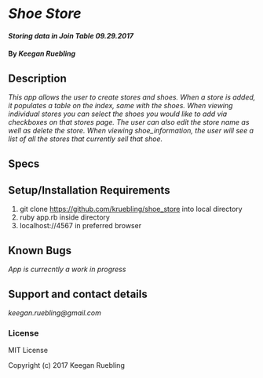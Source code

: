 # _Shoe Store_

#### _Storing data in Join Table 09.29.2017_

#### By _Keegan Ruebling_

## Description

_This app allows the user to create stores and shoes. When a store is added, it populates a table on the index, same with the shoes. When viewing individual stores you can select the shoes you would like to add via checkboxes on that stores page. The user can also edit the store name as well as delete the store. When viewing shoe_information, the user will see a list of all the stores that currently sell that shoe._

## Specs

## Setup/Installation Requirements

1. git clone https://github.com/kruebling/shoe_store into local directory
2. ruby app.rb inside directory
3. localhost://4567 in preferred browser

## Known Bugs

_App is currecntly a work in progress_

## Support and contact details

_keegan.ruebling@gmail.com_

### License

MIT License

Copyright (c) 2017 Keegan Ruebling
